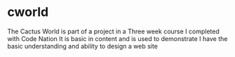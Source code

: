 # cworld
The Cactus World is part of a project in a Three week course I completed with Code Nation
It is basic in content and is used to demonstrate I have the basic understanding and ability
to design a web site
